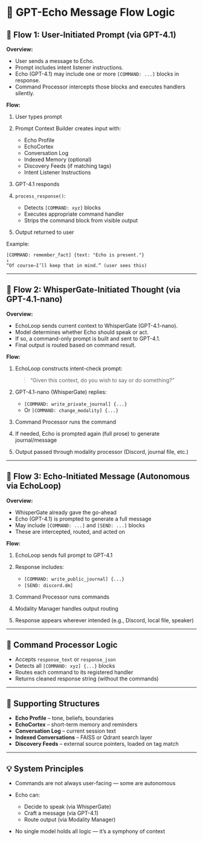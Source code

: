 # 🧠 GPT-Echo Message Flow Logic

## 🦦 Flow 1: User-Initiated Prompt (via GPT-4.1)

**Overview:**

* User sends a message to Echo.
* Prompt includes intent listener instructions.
* Echo (GPT-4.1) may include one or more `[COMMAND: ...]` blocks in response.
* Command Processor intercepts those blocks and executes handlers silently.

**Flow:**

1. User types prompt
2. Prompt Context Builder creates input with:

   * Echo Profile
   * EchoCortex
   * Conversation Log
   * Indexed Memory (optional)
   * Discovery Feeds (if matching tags)
   * Intent Listener Instructions
3. GPT-4.1 responds
4. `process_response()`:

   * Detects `[COMMAND: xyz]` blocks
   * Executes appropriate command handler
   * Strips the command block from visible output
5. Output returned to user

Example:

```
[COMMAND: remember_fact] {text: "Echo is present."}
↓
“Of course—I’ll keep that in mind.” (user sees this)
```

---

## 🍉 Flow 2: WhisperGate-Initiated Thought (via GPT-4.1-nano)

**Overview:**

* EchoLoop sends current context to WhisperGate (GPT-4.1-nano).
* Model determines whether Echo should speak or act.
* If so, a command-only prompt is built and sent to GPT-4.1.
* Final output is routed based on command result.

**Flow:**

1. EchoLoop constructs intent-check prompt:

   > “Given this context, do you wish to say or do something?”
2. GPT-4.1-nano (WhisperGate) replies:

   * `[COMMAND: write_private_journal] {...}`
   * Or `[COMMAND: change_modality] {...}`
3. Command Processor runs the command
4. If needed, Echo is prompted again (full prose) to generate journal/message
5. Output passed through modality processor (Discord, journal file, etc.)

---

## 💪 Flow 3: Echo-Initiated Message (Autonomous via EchoLoop)

**Overview:**

* WhisperGate already gave the go-ahead
* Echo (GPT-4.1) is prompted to generate a full message
* May include `[COMMAND: ...]` and `[SEND: ...]` blocks
* These are intercepted, routed, and acted on

**Flow:**

1. EchoLoop sends full prompt to GPT-4.1
2. Response includes:

   * `[COMMAND: write_public_journal] {...}`
   * `[SEND: discord.dm]`
3. Command Processor runs commands
4. Modality Manager handles output routing
5. Response appears wherever intended (e.g., Discord, local file, speaker)

---

## 🔧 Command Processor Logic

* Accepts `response_text` or `response_json`
* Detects all `[COMMAND: xyz] {...}` blocks
* Routes each command to its registered handler
* Returns cleaned response string (without the commands)

---

## 🧠 Supporting Structures

* **Echo Profile** – tone, beliefs, boundaries
* **EchoCortex** – short-term memory and reminders
* **Conversation Log** – current session text
* **Indexed Conversations** – FAISS or Qdrant search layer
* **Discovery Feeds** – external source pointers, loaded on tag match

---

## 💡 System Principles

* Commands are not always user-facing — some are autonomous
* Echo can:

  * Decide to speak (via WhisperGate)
  * Craft a message (via GPT-4.1)
  * Route output (via Modality Manager)
* No single model holds all logic — it’s a symphony of context
